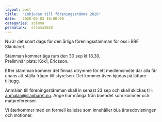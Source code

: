 ```yaml
---
layout: post
title:  "Inbjudan till föreningsstämma 2020"
date:   2020-09-03 19:00:00
categories: stämma
permalink:  stamma2020
---
```


Nu är det snart dags för den årliga föreningsstämman för oss i BRF Slånbäret.

Stämman kommer äga rum den 30 sep kl:18.30.<br/>
Preliminär plats: Kök1, Ericsson.

Efter stämman kommer det finnas utrymme för ett medlemsmöte där alla får chans att ställa frågor till styrelsen. Det kommer även bjudas på lättare tilltugg.

Anmälan till föreningsstämman skall in senast 23 sep och skall skickas till: <a href="mailto:anmalan@slanbaret.nu?subject=Föreningsstämma 2020">anmalan@slanbaret.nu</a>.
Ange hur många från boendet som kommer och matpreferenser.

Vi återkommer med en formell kallelse som innehåller bl.a årsredovisningen och motioner.